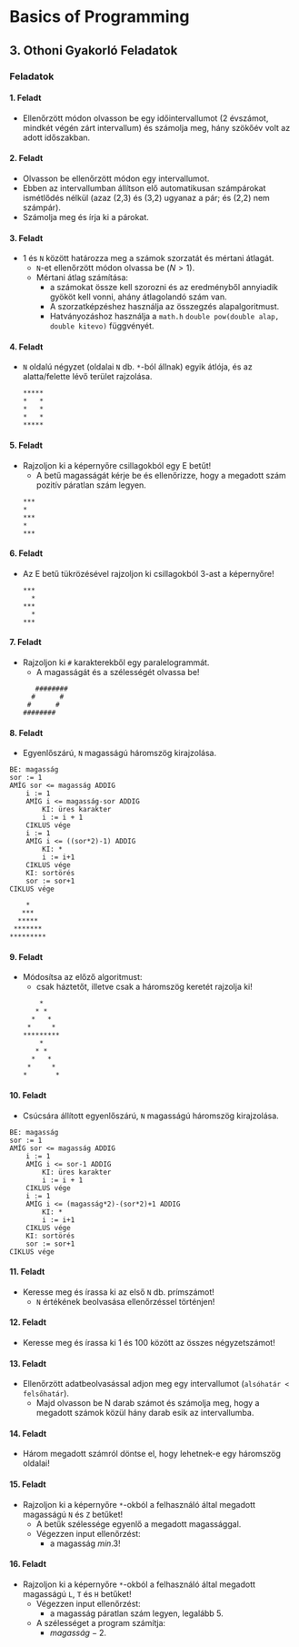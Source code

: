 # Basics of Programming
## 3. Othoni Gyakorló Feladatok

### Feladatok
#### 1. Feladt
- Ellenőrzött módon olvasson be egy időintervallumot (2 évszámot, mindkét végén zárt  intervallum) és számolja meg, hány szökőév volt az adott időszakban.

#### 2. Feladt
- Olvasson be ellenőrzött módon egy intervallumot.
- Ebben az intervallumban állítson elő automatikusan számpárokat ismétlődés nélkül (azaz (2,3) és (3,2) ugyanaz a pár; és (2,2) nem számpár).
- Számolja meg és írja ki a párokat.

#### 3. Feladt
- $1$ és ```N``` között határozza meg a számok szorzatát és mértani átlagát.
    - ```N```-et ellenőrzött módon olvassa be ($N>1$).
    - Mértani átlag számítása:
        - a számokat össze kell szorozni és az eredményből annyiadik gyököt kell vonni, ahány átlagolandó szám van.
        - A szorzatképzéshez használja az összegzés alapalgoritmust.
        - Hatványozáshoz használja a ```math.h``` ```double pow(double alap, double kitevo)``` függvényét.

#### 4. Feladt
- ```N``` oldalú négyzet (oldalai ```N``` db. ```*```-ból állnak) egyik átlója, és az alatta/felette lévő terület rajzolása.
    ```
    *****
    *   *
    *   *
    *   *
    *****
    ```

#### 5. Feladt
- Rajzoljon ki a képernyőre csillagokból egy E betűt!
    - A betű magasságát kérje be és ellenőrizze, hogy a megadott szám pozitív páratlan szám legyen.
    ```
    ***
    *
    ***
    *
    ***
    ```

#### 6. Feladt
- Az E betű tükrözésével rajzoljon ki csillagokból 3-ast a képernyőre!
    ```
    ***
      *
    ***
      *
    ***
    ```

#### 7. Feladt
- Rajzoljon ki ```#``` karakterekből egy paralelogrammát.
    - A magasságát és a szélességét olvassa be!
    ```
       ########
      #      #
     #      #
    ########
    ```

#### 8. Feladt
- Egyenlőszárú, ```N``` magasságú háromszög kirajzolása.
```
BE: magasság
sor := 1
AMÍG sor <= magasság ADDIG
    i := 1
    AMÍG i <= magasság-sor ADDIG
        KI: üres karakter
        i := i + 1
    CIKLUS vége
    i := 1
    AMÍG i <= ((sor*2)-1) ADDIG
        KI: *
        i := i+1
    CIKLUS vége
    KI: sortörés
    sor := sor+1
CIKLUS vége
```
```
    *
   ***
  *****
 *******
*********
```

#### 9. Feladt
- Módosítsa az előző algoritmust:
    - csak háztetőt, illetve csak a háromszög keretét rajzolja ki!
    ```
        *
       * *
      *   *
     *     *
    *********
        *
       * *
      *   *
     *     *
    *       *
    ```

#### 10. Feladt
- Csúcsára állított egyenlőszárú, ```N``` magasságú háromszög kirajzolása.
```
BE: magasság
sor := 1
AMÍG sor <= magasság ADDIG
    i := 1
    AMÍG i <= sor-1 ADDIG
        KI: üres karakter
        i := i + 1
    CIKLUS vége
    i := 1
    AMÍG i <= (magasság*2)-(sor*2)+1 ADDIG
        KI: *
        i := i+1
    CIKLUS vége
    KI: sortörés
    sor := sor+1
CIKLUS vége
```

#### 11. Feladt
- Keresse meg és írassa ki az első ```N``` db. prímszámot!
    - ```N``` értékének beolvasása ellenőrzéssel történjen!

#### 12. Feladt
- Keresse meg és írassa ki $1$ és $100$ között az összes négyzetszámot!

#### 13. Feladt
- Ellenőrzött adatbeolvasással adjon meg egy intervallumot (```alsóhatár < felsőhatár```).
    - Majd olvasson be N darab számot és számolja meg, hogy a megadott számok közül hány darab esik az intervallumba.

#### 14. Feladt
- Három megadott számról döntse el, hogy lehetnek-e egy háromszög oldalai!

#### 15. Feladt
- Rajzoljon ki a képernyőre ```*```-okból a felhasználó által megadott magasságú ```N``` és ```Z``` betűket!
    - A betűk szélessége egyenlő a megadott magassággal.
    - Végezzen input ellenőrzést:
        - a magasság $min. 3$!

#### 16. Feladt
- Rajzoljon ki a képernyőre ```*```-okból a felhasználó által megadott magasságú ```L```, ```T``` és ```H``` betűket!
    - Végezzen input ellenőrzést:
        - a magasság páratlan szám legyen, legalább $5$.
    - A szélességet a program számítja:
        - $magasság-2$.
